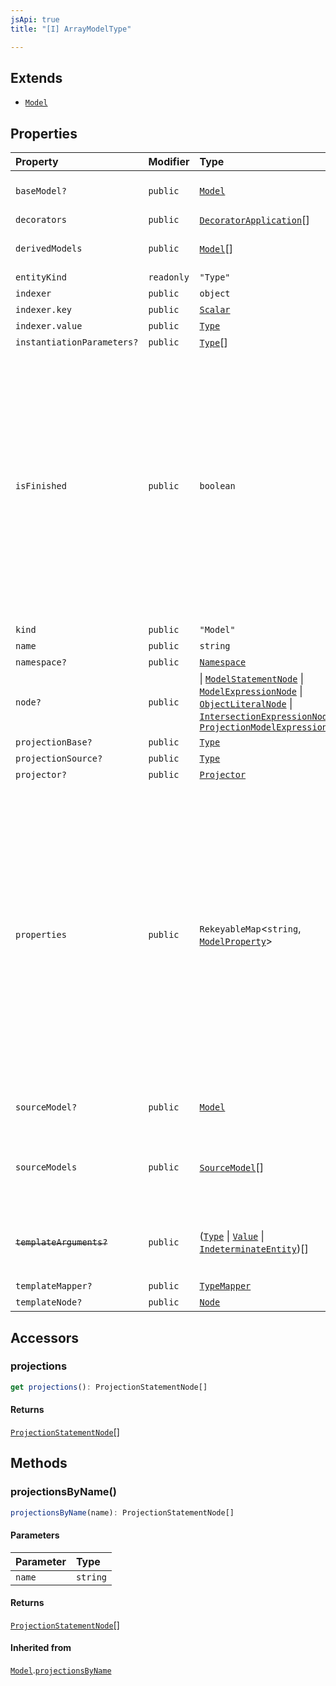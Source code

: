 ```yaml
---
jsApi: true
title: "[I] ArrayModelType"

---
```

## Extends

- [`Model`](Model.md)

## Properties

| Property | Modifier | Type | Description | Overrides | Inherited from |
| :------ | :------ | :------ | :------ | :------ | :------ |
| `baseModel?` | `public` | [`Model`](Model.md) | Model this model extends. This represent inheritance. | [`Model`](Model.md).`baseModel` | [`Model`](Model.md).`baseModel` |
| `decorators` | `public` | [`DecoratorApplication`](DecoratorApplication.md)[] | - | [`Model`](Model.md).`decorators` | [`Model`](Model.md).`decorators` |
| `derivedModels` | `public` | [`Model`](Model.md)[] | Direct children. This is the reverse relation of [baseModel](Model.md) | [`Model`](Model.md).`derivedModels` | [`Model`](Model.md).`derivedModels` |
| `entityKind` | `readonly` | `"Type"` | - | [`Model`](Model.md).`entityKind` | [`Model`](Model.md).`entityKind` |
| `indexer` | `public` | `object` | - | [`Model`](Model.md).`indexer` | [`Model`](Model.md).`indexer` |
| `indexer.key` | `public` | [`Scalar`](Scalar.md) | - | - | - |
| `indexer.value` | `public` | [`Type`](../type-aliases/Type.md) | - | - | - |
| `instantiationParameters?` | `public` | [`Type`](../type-aliases/Type.md)[] | - | [`Model`](Model.md).`instantiationParameters` | [`Model`](Model.md).`instantiationParameters` |
| `isFinished` | `public` | `boolean` | <p>Reflect if a type has been finished(Decorators have been called). There is multiple reasons a type might not be finished:</p><ul><li>a template declaration will not</li><li>a template instance that argument that are still template parameters</li><li>a template instance that is only partially instantiated(like a templated operation inside a templated interface)</li></ul> | [`Model`](Model.md).`isFinished` | [`Model`](Model.md).`isFinished` |
| `kind` | `public` | `"Model"` | - | [`Model`](Model.md).`kind` | [`Model`](Model.md).`kind` |
| `name` | `public` | `string` | - | [`Model`](Model.md).`name` | [`Model`](Model.md).`name` |
| `namespace?` | `public` | [`Namespace`](Namespace.md) | - | [`Model`](Model.md).`namespace` | [`Model`](Model.md).`namespace` |
| `node?` | `public` |  \| [`ModelStatementNode`](ModelStatementNode.md) \| [`ModelExpressionNode`](ModelExpressionNode.md) \| [`ObjectLiteralNode`](ObjectLiteralNode.md) \| [`IntersectionExpressionNode`](IntersectionExpressionNode.md) \| [`ProjectionModelExpressionNode`](ProjectionModelExpressionNode.md) | - | [`Model`](Model.md).`node` | [`Model`](Model.md).`node` |
| `projectionBase?` | `public` | [`Type`](../type-aliases/Type.md) | - | [`Model`](Model.md).`projectionBase` | [`Model`](Model.md).`projectionBase` |
| `projectionSource?` | `public` | [`Type`](../type-aliases/Type.md) | - | [`Model`](Model.md).`projectionSource` | [`Model`](Model.md).`projectionSource` |
| `projector?` | `public` | [`Projector`](Projector.md) | - | [`Model`](Model.md).`projector` | [`Model`](Model.md).`projector` |
| `properties` | `public` | `RekeyableMap`<`string`, [`ModelProperty`](ModelProperty.md)\> | <p>The properties of the model.</p><p>Properties are ordered in the order that they appear in source. Properties obtained via `model is` appear before properties defined in the model body. Properties obtained via `...` are inserted where the spread appears in source.</p><p>Properties inherited via `model extends` are not included. Use</p><p>[walkPropertiesInherited](../functions/walkPropertiesInherited.md) to enumerate all properties in the inheritance hierarchy.</p> | [`Model`](Model.md).`properties` | [`Model`](Model.md).`properties` |
| `sourceModel?` | `public` | [`Model`](Model.md) | The model that is referenced via `model is`. | [`Model`](Model.md).`sourceModel` | [`Model`](Model.md).`sourceModel` |
| `sourceModels` | `public` | [`SourceModel`](SourceModel.md)[] | Models that were used to build this model. This include any model referenced in `model is`, `...` or when intersecting models. | [`Model`](Model.md).`sourceModels` | [`Model`](Model.md).`sourceModels` |
| ~~`templateArguments?`~~ | `public` | ([`Type`](../type-aliases/Type.md) \| [`Value`](../type-aliases/Value.md) \| [`IndeterminateEntity`](IndeterminateEntity.md))[] | <p>**Deprecated**</p><p>use templateMapper instead.</p> | [`Model`](Model.md).`templateArguments` | [`Model`](Model.md).`templateArguments` |
| `templateMapper?` | `public` | [`TypeMapper`](TypeMapper.md) | - | [`Model`](Model.md).`templateMapper` | [`Model`](Model.md).`templateMapper` |
| `templateNode?` | `public` | [`Node`](../type-aliases/Node.md) | - | [`Model`](Model.md).`templateNode` | [`Model`](Model.md).`templateNode` |

## Accessors

### projections

```ts
get projections(): ProjectionStatementNode[]
```

#### Returns

[`ProjectionStatementNode`](ProjectionStatementNode.md)[]

## Methods

### projectionsByName()

```ts
projectionsByName(name): ProjectionStatementNode[]
```

#### Parameters

| Parameter | Type |
| :------ | :------ |
| `name` | `string` |

#### Returns

[`ProjectionStatementNode`](ProjectionStatementNode.md)[]

#### Inherited from

[`Model`](Model.md).[`projectionsByName`](Model.md#projectionsbyname)
